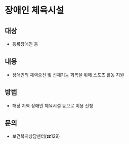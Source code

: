 # 장애인 체육시설

## 대상
- 등록장애인 등

## 내용
- 장애인의 체력증진 및 신체기능 회복을 위해 스포츠 활동 지원

## 방법
- 해당 지역 장애인 체육시설 등으로 이용 신청

## 문의
- 보건복지상담센터(☎129)